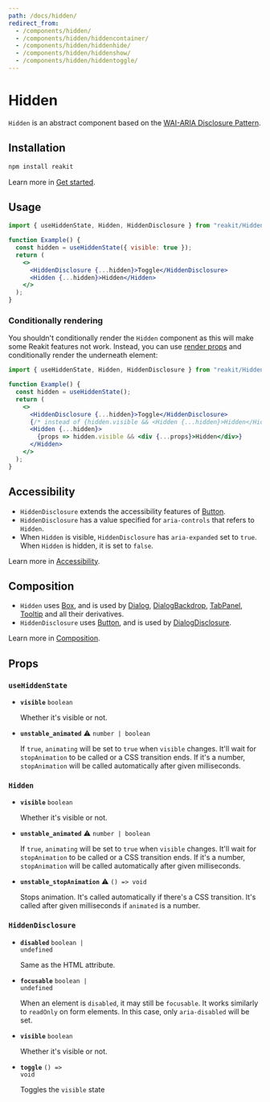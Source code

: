 ```yaml
---
path: /docs/hidden/
redirect_from:
  - /components/hidden/
  - /components/hidden/hiddencontainer/
  - /components/hidden/hiddenhide/
  - /components/hidden/hiddenshow/
  - /components/hidden/hiddentoggle/
---
```


# Hidden

`Hidden` is an abstract component based on the [WAI-ARIA Disclosure Pattern](https://www.w3.org/TR/wai-aria-practices/#disclosure).

<carbon-ad></carbon-ad>

## Installation

```sh
npm install reakit
```

Learn more in [Get started](/docs/get-started/).

## Usage

```jsx
import { useHiddenState, Hidden, HiddenDisclosure } from "reakit/Hidden";

function Example() {
  const hidden = useHiddenState({ visible: true });
  return (
    <>
      <HiddenDisclosure {...hidden}>Toggle</HiddenDisclosure>
      <Hidden {...hidden}>Hidden</Hidden>
    </>
  );
}
```

### Conditionally rendering

You shouldn't conditionally render the `Hidden` component as this will make some Reakit features not work. Instead, you can use [render props](/docs/composition/#render-props) and conditionally render the underneath element:

```jsx
import { useHiddenState, Hidden, HiddenDisclosure } from "reakit/Hidden";

function Example() {
  const hidden = useHiddenState();
  return (
    <>
      <HiddenDisclosure {...hidden}>Toggle</HiddenDisclosure>
      {/* instead of {hidden.visible && <Hidden {...hidden}>Hidden</Hidden>} */}
      <Hidden {...hidden}>
        {props => hidden.visible && <div {...props}>Hidden</div>}
      </Hidden>
    </>
  );
}
```

## Accessibility

- `HiddenDisclosure` extends the accessibility features of [Button](/docs/button/#accessibility).
- `HiddenDisclosure` has a value specified for `aria-controls` that refers to `Hidden`.
- When `Hidden` is visible, `HiddenDisclosure` has `aria-expanded` set to `true`. When `Hidden` is hidden, it is set to `false`.

Learn more in [Accessibility](/docs/accessibility/).

## Composition

- `Hidden` uses [Box](/docs/box/), and is used by [Dialog](/docs/dialog/), [DialogBackdrop](/docs/dialog/), [TabPanel](/docs/tab/), [Tooltip](/docs/tooltip/) and all their derivatives.
- `HiddenDisclosure` uses [Button](/docs/button/), and is used by [DialogDisclosure](/docs/dialog/).

Learn more in [Composition](/docs/composition/#props-hooks).

## Props

<!-- Automatically generated -->

### `useHiddenState`

- **`visible`**
  <code>boolean</code>

  Whether it's visible or not.

- **`unstable_animated`** <span title="Experimental">⚠️</span>
  <code>number | boolean</code>

  If `true`, `animating` will be set to `true` when `visible` changes.
It'll wait for `stopAnimation` to be called or a CSS transition ends.
If it's a number, `stopAnimation` will be called automatically after
given milliseconds.

### `Hidden`

- **`visible`**
  <code>boolean</code>

  Whether it's visible or not.

- **`unstable_animated`** <span title="Experimental">⚠️</span>
  <code>number | boolean</code>

  If `true`, `animating` will be set to `true` when `visible` changes.
It'll wait for `stopAnimation` to be called or a CSS transition ends.
If it's a number, `stopAnimation` will be called automatically after
given milliseconds.

- **`unstable_stopAnimation`** <span title="Experimental">⚠️</span>
  <code>() =&#62; void</code>

  Stops animation. It's called automatically if there's a CSS transition.
It's called after given milliseconds if `animated` is a number.

### `HiddenDisclosure`

- **`disabled`**
  <code>boolean | undefined</code>

  Same as the HTML attribute.

- **`focusable`**
  <code>boolean | undefined</code>

  When an element is `disabled`, it may still be `focusable`. It works
similarly to `readOnly` on form elements. In this case, only
`aria-disabled` will be set.

- **`visible`**
  <code>boolean</code>

  Whether it's visible or not.

- **`toggle`**
  <code>() =&#62; void</code>

  Toggles the `visible` state
